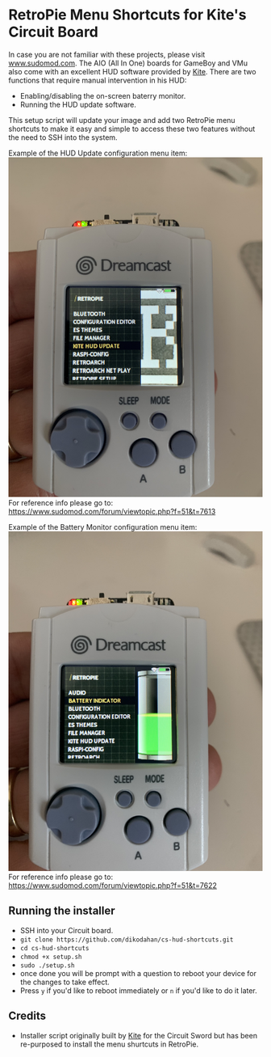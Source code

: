 # RetroPie Menu Shortcuts for Kite's Circuit Board

In case you are not familiar with these projects, please visit www.sudomod.com. The AIO (All In One) boards for GameBoy and VMu also come with an excellent HUD software provided by [Kite](https://github.com/kiteretro). There are two functions that require manual intervention in his HUD:
* Enabling/disabling the on-screen baterry monitor.
* Running the HUD update software.

This setup script will update your image and add two RetroPie menu shortcuts to make it easy and simple to access these two features without the need to SSH into the system.

Example of the HUD Update configuration menu item:
![Update Menu](https://github.com/dikodahan/Kite-Circuit-Boards-RPi-Menu-Shurtcuts/blob/master/images/Update-Demo.jpeg "Update Menu on a Circuit-Gem")
For reference info please go to: https://www.sudomod.com/forum/viewtopic.php?f=51&t=7613

Example of the Battery Monitor configuration menu item:
![Battery Menu](https://github.com/dikodahan/Kite-Circuit-Boards-RPi-Menu-Shurtcuts/blob/master/images/Battery-Demo.jpeg "Battery Menu on a Circuit-Gem")
For reference info please go to: https://www.sudomod.com/forum/viewtopic.php?f=51&t=7622

## Running the installer

* SSH into your Circuit board.
* `git clone https://github.com/dikodahan/cs-hud-shortcuts.git`
* `cd cs-hud-shortcuts`
* `chmod +x setup.sh`
* `sudo ./setup.sh`
* once done you will be prompt with a question to reboot your device for the changes to take effect.
* Press `y` if you'd like to reboot immediately or `n` if you'd like to do it later.

## Credits

- Installer script originally built by [Kite](https://github.com/kiteretro) for the Circuit Sword but has been re-purposed to install the menu shurtcuts in RetroPie.
